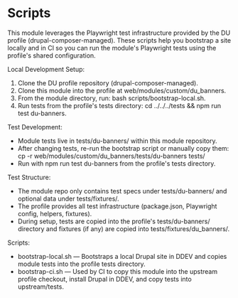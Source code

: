 # Scripts

This module leverages the Playwright test infrastructure provided by the DU profile 
(drupal-composer-managed). These scripts help you bootstrap a site locally and in CI so you can 
run the module's Playwright tests using the profile's shared configuration.

Local Development Setup:
1. Clone the DU profile repository (drupal-composer-managed).
2. Clone this module into the profile at web/modules/custom/du_banners.
3. From the module directory, run: bash scripts/bootstrap-local.sh.
4. Run tests from the profile's tests directory: cd ../../../tests && npm run test du-banners.

Test Development:
- Module tests live in tests/du-banners/ within this module repository.
- After changing tests, re-run the bootstrap script or manually copy them:
  cp -r web/modules/custom/du_banners/tests/du-banners tests/
- Run with npm run test du-banners from the profile's tests directory.

Test Structure:
- The module repo only contains test specs under tests/du-banners/ and optional data under tests/fixtures/.
- The profile provides all test infrastructure (package.json, Playwright config, helpers, fixtures).
- During setup, tests are copied into the profile's tests/du-banners/ directory and fixtures (if any) are copied into tests/fixtures/du_banners/.

Scripts:
- bootstrap-local.sh — Bootstraps a local Drupal site in DDEV and copies module tests into the profile tests directory.
- bootstrap-ci.sh — Used by CI to copy this module into the upstream profile checkout, install Drupal in DDEV, and copy tests into upstream/tests.